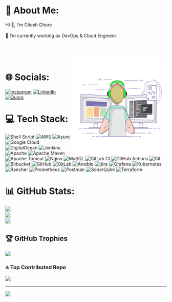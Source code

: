 # 💫 About Me:
Hi 👋, I'm Gitesh Ghure <br><br>👀 I’m currently working as DevOps & Cloud Engineer.<br><br><br>
<!-- GIF --><br><img align="right" height="300" width="300" src="https://raw.githubusercontent.com/mikonoid/mikonoid/main/images/gifs/coder3.gif" />


# 🌐 Socials:
[![Instagram](https://img.shields.io/badge/Instagram-%23E4405F.svg?logo=Instagram&logoColor=white)](https://instagram.com/giteshghure10) [![LinkedIn](https://img.shields.io/badge/LinkedIn-%230077B5.svg?logo=linkedin&logoColor=white)](https://linkedin.com/in/https://www.linkedin.com/in/gitesh-ghure-84aa22265/) [![Quora](https://img.shields.io/badge/Quora-%23B92B27.svg?logo=Quora&logoColor=white)](https://quora.com/profile/https://www.quora.com/profile/GITESH-GHURE) 

# 💻 Tech Stack:
![Shell Script](https://img.shields.io/badge/shell_script-%23121011.svg?style=flat-square&logo=gnu-bash&logoColor=white) ![AWS](https://img.shields.io/badge/AWS-%23FF9900.svg?style=flat-square&logo=amazon-aws&logoColor=white) ![Azure](https://img.shields.io/badge/azure-%230072C6.svg?style=flat-square&logo=microsoftazure&logoColor=white) ![Google Cloud](https://img.shields.io/badge/GoogleCloud-%234285F4.svg?style=flat-square&logo=google-cloud&logoColor=white) ![DigitalOcean](https://img.shields.io/badge/DigitalOcean-%230167ff.svg?style=flat-square&logo=digitalOcean&logoColor=white) ![Jenkins](https://img.shields.io/badge/jenkins-%232C5263.svg?style=flat-square&logo=jenkins&logoColor=white) ![Apache](https://img.shields.io/badge/apache-%23D42029.svg?style=flat-square&logo=apache&logoColor=white) ![Apache Maven](https://img.shields.io/badge/Apache%20Maven-C71A36?style=flat-square&logo=Apache%20Maven&logoColor=white) ![Apache Tomcat](https://img.shields.io/badge/apache%20tomcat-%23F8DC75.svg?style=flat-square&logo=apache-tomcat&logoColor=black) ![Nginx](https://img.shields.io/badge/nginx-%23009639.svg?style=flat-square&logo=nginx&logoColor=white) ![MySQL](https://img.shields.io/badge/mysql-4479A1.svg?style=flat-square&logo=mysql&logoColor=white) ![GitLab CI](https://img.shields.io/badge/gitlab%20CI-%23181717.svg?style=flat-square&logo=gitlab&logoColor=white) ![GitHub Actions](https://img.shields.io/badge/github%20actions-%232671E5.svg?style=flat-square&logo=githubactions&logoColor=white) ![Git](https://img.shields.io/badge/git-%23F05033.svg?style=flat-square&logo=git&logoColor=white) ![Bitbucket](https://img.shields.io/badge/bitbucket-%230047B3.svg?style=flat-square&logo=bitbucket&logoColor=white) ![GitHub](https://img.shields.io/badge/github-%23121011.svg?style=flat-square&logo=github&logoColor=white) ![GitLab](https://img.shields.io/badge/gitlab-%23181717.svg?style=flat-square&logo=gitlab&logoColor=white) ![Ansible](https://img.shields.io/badge/ansible-%231A1918.svg?style=flat-square&logo=ansible&logoColor=white) ![Jira](https://img.shields.io/badge/jira-%230A0FFF.svg?style=flat-square&logo=jira&logoColor=white) ![Grafana](https://img.shields.io/badge/grafana-%23F46800.svg?style=flat-square&logo=grafana&logoColor=white) ![Kubernetes](https://img.shields.io/badge/kubernetes-%23326ce5.svg?style=flat-square&logo=kubernetes&logoColor=white) ![Rancher](https://img.shields.io/badge/rancher-%230075A8.svg?style=flat-square&logo=rancher&logoColor=white) ![Prometheus](https://img.shields.io/badge/Prometheus-E6522C?style=flat-square&logo=Prometheus&logoColor=white) ![Postman](https://img.shields.io/badge/Postman-FF6C37?style=flat-square&logo=postman&logoColor=white) ![SonarQube](https://img.shields.io/badge/SonarQube-black?style=flat-square&logo=sonarqube&logoColor=4E9BCD) ![Terraform](https://img.shields.io/badge/terraform-%235835CC.svg?style=flat-square&logo=terraform&logoColor=white)
# 📊 GitHub Stats:
![](https://github-readme-stats.vercel.app/api?username=Googleoy&theme=ambient_gradient&hide_border=false&include_all_commits=true&count_private=true)<br/>
![](https://github-readme-streak-stats.herokuapp.com/?user=Googleoy&theme=ambient_gradient&hide_border=false)<br/>
![](https://github-readme-stats.vercel.app/api/top-langs/?username=Googleoy&theme=ambient_gradient&hide_border=false&include_all_commits=true&count_private=true&layout=compact)

## 🏆 GitHub Trophies
![](https://github-profile-trophy.vercel.app/?username=Googleoy&theme=radical&no-frame=false&no-bg=false&margin-w=4)

### 🔝 Top Contributed Repo
![](https://github-contributor-stats.vercel.app/api?username=Googleoy&limit=5&theme=ambient_gradient&combine_all_yearly_contributions=true)

---
[![](https://visitcount.itsvg.in/api?id=Googleoy&icon=1&color=0)](https://visitcount.itsvg.in)

<!-- Proudly created with GPRM ( https://gprm.itsvg.in ) -->
